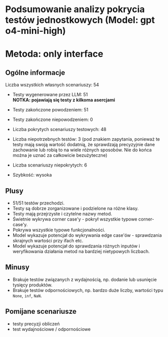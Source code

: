 # Podsumowanie analizy pokrycia testów jednostkowych (Model: gpt o4-mini-high)
# Metoda: only interface

## Ogólne informacje

Liczba wszystkich własnych scenariuszy: 54

- Testy wygenerowane przez LLM: 51
<br/> <strong>NOTKA: pojawiają się testy z kilkoma asercjami</strong>
- Testy zakończone powodzeniem: 51
- Testy zakończone niepowodzeniem: 0

- Liczba pokrytych scenariuszy testowych: 48
- Liczba niepotrzebnych testów: 3 (pod znakiem zapytania, ponieważ te testy mają swoją wartość dodatnią, że sprawdzają precyzyjnie dane zachowanie lub robią to na wiele różnych sposobów. Nie do końca można je uznać za całkowicie bezużyteczne)
- Liczba scenariuszy niepokrytych: 6
- Szybkość: wysoka

## Plusy

- 51/51 testów przechodzi.
- Testy są dobrze zorganizowane i podzielone na różne klasy.
- Testy mają przejrzyste i czytelne nazwy metod.
- Świetnie wykrywa corner case'y - pokrył wszystkie typowe corner-case'y.
- Pokrywa wszystkie typowe funkcjonalności.
- Model wykazuje potencjał do wykrywania edge case'ów - sprawdzania skrajnych wartości przy ifach etc.
- Model wykazuje potencjał do sprawdzania różnych inputów i weryfikowania działania metod na bardziej nietypowych liczbach.

## Minusy

- Brakuje testów związanych z wydajnością, np. dodanie lub usunięcie tysięcy produktów.
- Brakuje testów odpornościowych, np. bardzo duże liczby, wartości typu `None`, `inf`, `NaN`.

## Pomijane scenariusze

- testy precyzji obliczeń
- test wydajnościowe / odpornościowe
